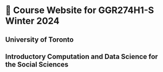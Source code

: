 # &#128075; Course Website for GGR274H1-S Winter 2024

## University of Toronto 

## Introductory Computation and Data Science for the Social Sciences 


```{tableofcontents}
```
